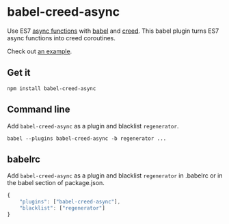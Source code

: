 # babel-creed-async

Use ES7 [async functions](http://wiki.ecmascript.org/doku.php?id=strawman:async_functions) with [babel](https://babeljs.io) and [creed](https://github.com/briancavalier.creed).  This babel plugin turns ES7 async functions into creed coroutines.

Check out [an example](example).

## Get it

```
npm install babel-creed-async
```

## Command line

Add `babel-creed-async` as a plugin and blacklist `regenerator`.

```
babel --plugins babel-creed-async -b regenerator ...
```

## babelrc

Add `babel-creed-async` as a plugin and blacklist `regenerator` in .babelrc or in the babel section of package.json.

```js
{
    "plugins": ["babel-creed-async"],
    "blacklist": ["regenerator"]
}
```

